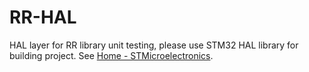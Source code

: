 # RR-HAL

HAL layer for RR library unit testing, please use STM32 HAL library for building project. See [Home - STMicroelectronics](https://www.st.com/content/st_com/en.html).
